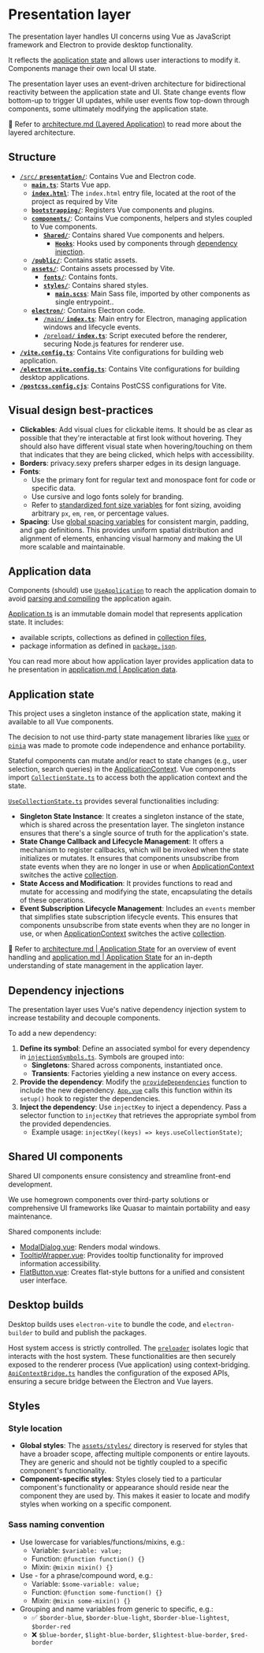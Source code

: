 # Presentation layer

The presentation layer handles UI concerns using Vue as JavaScript framework and Electron to provide desktop functionality.

It reflects the [application state](./application.md#application-state) and allows user interactions to modify it. Components manage their own local UI state.

The presentation layer uses an event-driven architecture for bidirectional reactivity between the application state and UI. State change events flow bottom-up to trigger UI updates, while user events flow top-down through components, some ultimately modifying the application state.

📖 Refer to [architecture.md (Layered Application)](./architecture.md#layered-application) to read more about the layered architecture.

## Structure

- [`/src/` **`presentation/`**](./../src/presentation/): Contains Vue and Electron code.
  - [**`main.ts`**](./../src/presentation/main.ts): Starts Vue app.
  - [**`index.html`**](./../src/presentation/index.html): The `index.html` entry file, located at the root of the project as required by Vite
  - [**`bootstrapping/`**](./../src/presentation/bootstrapping/): Registers Vue components and plugins.
  - [**`components/`**](./../src/presentation/components/): Contains Vue components, helpers and styles coupled to Vue components.
    - [**`Shared/`**](./../src/presentation/components/Shared): Contains shared Vue components and helpers.
      - [**`Hooks`**](../src/presentation/components/Shared/Hooks): Hooks used by components through [dependency injection](#dependency-injections).
  - [**`/public/`**](../src/presentation/public/): Contains static assets.
  - [**`assets/`**](./../src/presentation/assets/styles/): Contains assets processed by Vite.
    - [**`fonts/`**](./../src/presentation/assets/fonts/): Contains fonts.
    - [**`styles/`**](./../src/presentation/assets/styles/): Contains shared styles.
      - [**`main.scss`**](./../src/presentation/assets/styles/main.scss): Main Sass file, imported by other components as single entrypoint..
  - [**`electron/`**](./../src/presentation/electron/): Contains Electron code.
    - [`/main/` **`index.ts`**](./../src/presentation/main.ts): Main entry for Electron, managing application windows and lifecycle events.
    - [`/preload/` **`index.ts`**](./../src/presentation/main.ts): Script executed before the renderer, securing Node.js features for renderer use.
- [**`/vite.config.ts`**](./../vite.config.ts): Contains Vite configurations for building web application.
- [**`/electron.vite.config.ts`**](./../electron.vite.config.ts): Contains Vite configurations for building desktop applications.
- [**`/postcss.config.cjs`**](./../postcss.config.cjs): Contains PostCSS configurations for Vite.

## Visual design best-practices

- **Clickables**:
  Add visual clues for clickable items.
  It should be as clear as possible that they're interactable at first look without hovering.
  They should also have different visual state when hovering/touching on them that indicates that they are being clicked, which helps with accessibility.
- **Borders**:
  privacy.sexy prefers sharper edges in its design language.
- **Fonts**:
  - Use the primary font for regular text and monospace font for code or specific data.
  - Use cursive and logo fonts solely for branding.
  - Refer to [standardized font size variables](../src/presentation/assets/styles/_typography.scss) for font sizing, avoiding arbitrary `px`, `em`, `rem`, or percentage values.
- **Spacing**:
  Use [global spacing variables](../src/presentation/assets/styles/_spacing.scss) for consistent margin, padding, and gap definitions.
  This provides uniform spatial distribution and alignment of elements, enhancing visual harmony and making the UI more scalable and maintainable.

## Application data

Components (should) use [`UseApplication`](./../src/presentation/components/Shared/Hooks/UseApplication.ts) to reach the application domain to avoid [parsing and compiling](./application.md#parsing-and-compiling) the application again.

[Application.ts](../src/domain/Application.ts) is an immutable domain model that represents application state. It includes:

- available scripts, collections as defined in [collection files](./collection-files.md),
- package information as defined in [`package.json`](./../package.json).

You can read more about how application layer provides application data to he presentation in [application.md | Application data](./application.md#application-data).

## Application state

This project uses a singleton instance of the application state, making it available to all Vue components.

The decision to not use third-party state management libraries like [`vuex`](https://web.archive.org/web/20230801191617/https://vuex.vuejs.org/) or [`pinia`](https://web.archive.org/web/20230801191743/https://pinia.vuejs.org/) was made to promote code independence and enhance portability.

Stateful components can mutate and/or react to state changes (e.g., user selection, search queries) in the [ApplicationContext](./../src/application/Context/ApplicationContext.ts). Vue components import [`CollectionState.ts`](./../src/presentation/components/Shared/Hooks/UseCollectionState.ts) to access both the application context and the state.

[`UseCollectionState.ts`](./../src/presentation/components/Shared/Hooks/UseCollectionState.ts) provides several functionalities including:

- **Singleton State Instance**: It creates a singleton instance of the state, which is shared across the presentation layer. The singleton instance ensures that there's a single source of truth for the application's state.
- **State Change Callback and Lifecycle Management**: It offers a mechanism to register callbacks, which will be invoked when the state initializes or mutates. It ensures that components unsubscribe from state events when they are no longer in use or when [ApplicationContext](./../src/application/Context/ApplicationContext.ts) switches the active [collection](./collection-files.md).
- **State Access and Modification**: It provides functions to read and mutate for accessing and modifying the state, encapsulating the details of these operations.
- **Event Subscription Lifecycle Management**: Includes an `events` member that simplifies state subscription lifecycle events. This ensures that components unsubscribe from state events when they are no longer in use, or when [ApplicationContext](./../src/application/Context/ApplicationContext.ts) switches the active [collection](./collection-files.md).

📖 Refer to [architecture.md | Application State](./architecture.md#application-state) for an overview of event handling and [application.md | Application State](./presentation.md#application-state) for an in-depth understanding of state management in the application layer.

## Dependency injections

The presentation layer uses Vue's native dependency injection system to increase testability and decouple components.

To add a new dependency:

1. **Define its symbol**: Define an associated symbol for every dependency in [`injectionSymbols.ts`](./../src/presentation/injectionSymbols.ts). Symbols are grouped into:
   - **Singletons**: Shared across components, instantiated once.
   - **Transients**: Factories yielding a new instance on every access.
2. **Provide the dependency**:
  Modify the [`provideDependencies`](./../src/presentation/bootstrapping/DependencyProvider.ts) function to include the new dependency.
  [`App.vue`](./../src/presentation/components/App.vue) calls this function within its `setup()` hook to register the dependencies.
3. **Inject the dependency**: Use `injectKey` to inject a dependency. Pass a selector function to `injectKey` that retrieves the appropriate symbol from the provided dependencies.
   - Example usage: `injectKey((keys) => keys.useCollectionState)`;

## Shared UI components

Shared UI components ensure consistency and streamline front-end development.

We use homegrown components over third-party solutions or comprehensive UI frameworks like Quasar to maintain portability and easy maintenance.

Shared components include:

- [ModalDialog.vue](./../src/presentation/components/Shared/Modal/ModalDialog.vue): Renders modal windows.
- [TooltipWrapper.vue](./../src/presentation/components/Shared/TooltipWrapper.vue): Provides tooltip functionality for improved information accessibility.
- [FlatButton.vue](./../src/presentation/components/Shared/FlatButton.vue): Creates flat-style buttons for a unified and consistent user interface.

## Desktop builds

Desktop builds uses `electron-vite` to bundle the code, and `electron-builder` to build and publish the packages.

Host system access is strictly controlled. The [`preloader`](./../src/presentation/electron/preload/) isolates logic that interacts with the host system. These functionalities are then securely exposed to the renderer process (Vue application) using context-bridging. [`ApiContextBridge.ts`](./../src/presentation/electron/preload/ContextBridging/ApiContextBridge.ts) handles the configuration of the exposed APIs, ensuring a secure bridge between the Electron and Vue layers.

## Styles

### Style location

- **Global styles**: The [`assets/styles/`](#structure) directory is reserved for styles that have a broader scope, affecting multiple components or entire layouts. They are generic and should not be tightly coupled to a specific component's functionality.
- **Component-specific styles**: Styles closely tied to a particular component's functionality or appearance should reside near the component they are used by. This makes it easier to locate and modify styles when working on a specific component.

### Sass naming convention

- Use lowercase for variables/functions/mixins, e.g.:
  - Variable: `$variable: value;`
  - Function: `@function function() {}`
  - Mixin: `@mixin mixin() {}`
- Use - for a phrase/compound word, e.g.:
  - Variable: `$some-variable: value;`
  - Function: `@function some-function() {}`
  - Mixin: `@mixin some-mixin() {}`
- Grouping and name variables from generic to specific, e.g.:
  - ✅ `$border-blue`, `$border-blue-light`, `$border-blue-lightest`, `$border-red`
  - ❌ `$blue-border`, `$light-blue-border`, `$lightest-blue-border`, `$red-border`
  